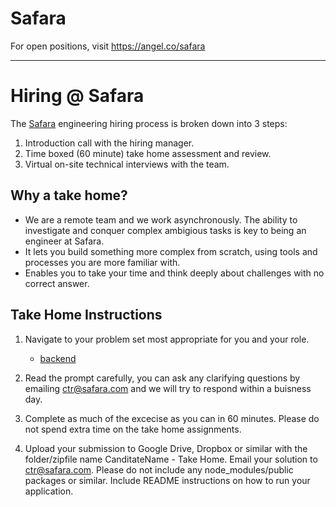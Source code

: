 # Safara

For open positions, visit <https://angel.co/safara>

------------------

# Hiring @ Safara

The [Safara](https://safara.com) engineering hiring process is broken down into 3 steps: 

1. Introduction call with the hiring manager.
2. Time boxed (60 minute) take home assessment and review.
3. Virtual on-site technical interviews with the team.

## Why a take home?

* We are a remote team and we work asynchronously. The ability to investigate and conquer complex ambigious tasks is key to being an engineer at Safara.
* It lets you build something more complex from scratch, using tools and processes you are more familiar with.
* Enables you to take your time and think deeply about challenges with no correct answer.

## Take Home Instructions

1. Navigate to your problem set most appropriate for you and your role.
    * [backend](backend/README.md)

2. Read the prompt carefully, you can ask any clarifying questions by emailing ctr@safara.com and we will try to respond within a buisness day.

3. Complete as much of the excecise as you can in 60 minutes. Please do not spend extra time on the take home assignments. 

4. Upload your submission to Google Drive, Dropbox or similar with the folder/zipfile name CanditateName - Take Home. Email your solution to ctr@safara.com. Please do not include any node_modules/public packages or similar. Include README instructions on how to run your application.
